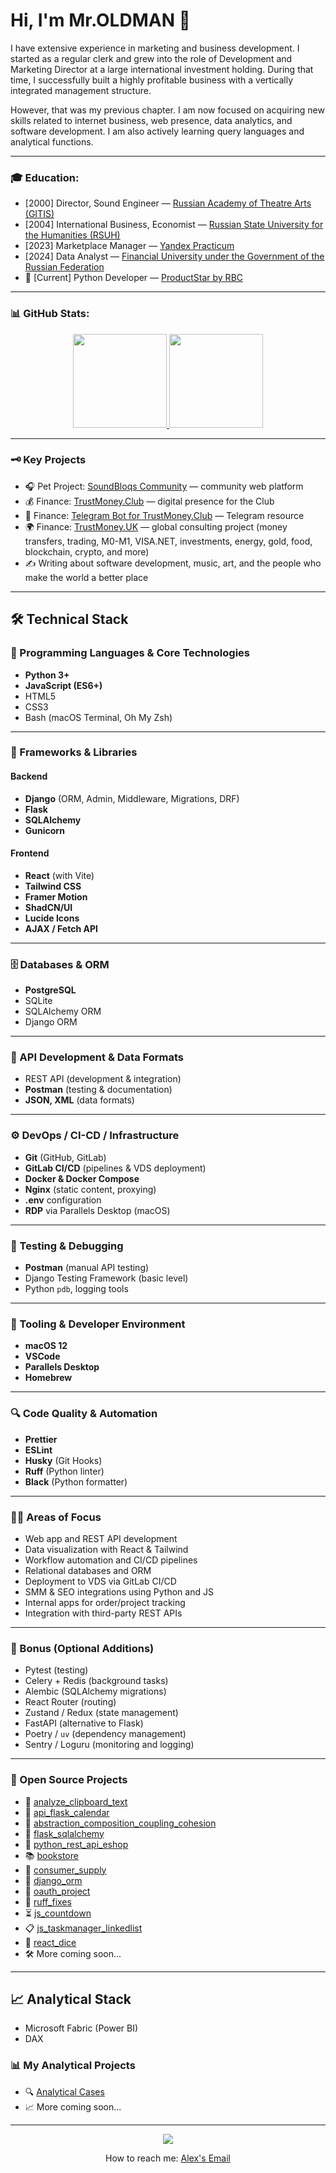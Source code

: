 # Hi, I'm Mr.OLDMAN 👋

I have extensive experience in marketing and business development. I started as a regular clerk and grew into the role of Development and Marketing Director at a large international investment holding. During that time, I successfully built a highly profitable business with a vertically integrated management structure.

However, that was my previous chapter. I am now focused on acquiring new skills related to internet business, web presence, data analytics, and software development. I am also actively learning query languages and analytical functions.

---

### 🎓 Education:
* [2000] Director, Sound Engineer — [Russian Academy of Theatre Arts (GITIS)](https://gitis.net/en/)
* [2004] International Business, Economist — [Russian State University for the Humanities (RSUH)](https://www.rsuh.ru/en/)
* [2023] Marketplace Manager — [Yandex Practicum](https://practicum.yandex.ru/)
* [2024] Data Analyst — [Financial University under the Government of the Russian Federation](https://en.fa.ru/)
* 🌱 [Current] Python Developer — [ProductStar by RBC](https://productstar.ru/)

---

### 📊 GitHub Stats:
<p align='center'>
   <a href="https://github-readme-stats.vercel.app/api?username=whoisoldman&show_icons=true&count_private=true">
      <img height=150 src="https://github-readme-stats.vercel.app/api?username=whoisoldman&show_icons=true&count_private=true"/>
   </a>
   <a href="https://github.com/romankh3/github-readme-stats">
      <img height=150 src="https://github-readme-stats.vercel.app/api/top-langs/?username=whoisoldman&layout=compact"/>
   </a>
</p>

---

### 🗝 Key Projects
* 🎧 Pet Project: [SoundBloqs Community](https://soundbloqs.com/) — community web platform
* 💰 Finance: [TrustMoney.Club](https://trustmoney.club/) — digital presence for the Club
* 🤖 Finance: [Telegram Bot for TrustMoney.Club](https://t.me/tmclubinfo_bot/) — Telegram resource
* 🌍 Finance: [TrustMoney.UK](https://trustmoney.uk/) — global consulting project (money transfers, trading, M0-M1, VISA.NET, investments, energy, gold, food, blockchain, crypto, and more)
* ✍️ Writing about software development, music, art, and the people who make the world a better place

---

## 🛠 Technical Stack

### 🔧 Programming Languages & Core Technologies
- **Python 3+**
- **JavaScript (ES6+)**
- HTML5
- CSS3
- Bash (macOS Terminal, Oh My Zsh)

---

### 🧩 Frameworks & Libraries

#### Backend
- **Django** (ORM, Admin, Middleware, Migrations, DRF)
- **Flask**
- **SQLAlchemy**
- **Gunicorn**

#### Frontend
- **React** (with Vite)
- **Tailwind CSS**
- **Framer Motion**
- **ShadCN/UI**
- **Lucide Icons**
- **AJAX / Fetch API**

---

### 🗄️ Databases & ORM
- **PostgreSQL**
- SQLite
- SQLAlchemy ORM
- Django ORM

---

### 🔗 API Development & Data Formats
- REST API (development & integration)
- **Postman** (testing & documentation)
- **JSON, XML** (data formats)

---

### ⚙️ DevOps / CI-CD / Infrastructure
- **Git** (GitHub, GitLab)
- **GitLab CI/CD** (pipelines & VDS deployment)
- **Docker & Docker Compose**
- **Nginx** (static content, proxying)
- **.env** configuration
- **RDP** via Parallels Desktop (macOS)

---

### 🧪 Testing & Debugging
- **Postman** (manual API testing)
- Django Testing Framework (basic level)
- Python `pdb`, logging tools

---

### 🧰 Tooling & Developer Environment
- **macOS 12**
- **VSCode**
- **Parallels Desktop**
- **Homebrew**

---

### 🔍 Code Quality & Automation
- **Prettier**
- **ESLint**
- **Husky** (Git Hooks)
- **Ruff** (Python linter)
- **Black** (Python formatter)

---

### 🧑‍💻 Areas of Focus
- Web app and REST API development
- Data visualization with React & Tailwind
- Workflow automation and CI/CD pipelines
- Relational databases and ORM
- Deployment to VDS via GitLab CI/CD
- SMM & SEO integrations using Python and JS
- Internal apps for order/project tracking
- Integration with third-party REST APIs

---

### 🧭 Bonus (Optional Additions)
- Pytest (testing)
- Celery + Redis (background tasks)
- Alembic (SQLAlchemy migrations)
- React Router (routing)
- Zustand / Redux (state management)
- FastAPI (alternative to Flask)
- Poetry / `uv` (dependency management)
- Sentry / Loguru (monitoring and logging)

---

### 🌱 Open Source Projects

* 🔬 [analyze_clipboard_text](https://github.com/whoisoldman/analyze_clipboard_text.git)
* 🧭 [api_flask_calendar](https://github.com/whoisoldman/api_flask_calendar.git)
* 🧱 [abstraction_composition_coupling_cohesion](https://github.com/whoisoldman/abstraction_composition_coupling_cohesion.git)
* 🔧 [flask_sqlalchemy](https://gitlab.com/ps_learning/ps_learning_flask_sqlalchemy.git)
* 🛒 [python_rest_api_eshop](https://gitlab.com/ps_learning/ps-learning-python-rest-api-eshop.git)
* 📚 [bookstore](https://gitlab.com/ps_learning/ps_learning_bookstore.git)
* 🔄 [consumer_supply](https://github.com/whoisoldman/consumer_supply.git)
* 🧬 [django_orm](https://github.com/whoisoldman/django_orm.git)
* 🔐 [oauth_project](https://github.com/whoisoldman/oauth_project)
* 🧹 [ruff_fixes](https://github.com/whoisoldman/Architecture-and-backend-homework/tree/ruff-fixes)
* ⏳ [js_countdown](https://gdrhwf.csb.app/)
* 📋 [js_taskmanager_linkedlist](https://xwwjqs.csb.app/)
* 🎲 [react_dice](https://github.com/whoisoldman/dice_react_app)
* 🛠 More coming soon...

---

## 📈 Analytical Stack
- Microsoft Fabric (Power BI)
- DAX

### 📊 My Analytical Projects
- 🔍 [Analytical Cases](https://drive.google.com/drive/folders/1JoBl2rzQxHlUBRNQ2hr88FD4KPltbV8x?usp=sharing)
- 📈 More coming soon...

---

<p align='center'>
   <a href="https://t.me/soundbloqsfb_bot">
       <img src="https://img.shields.io/badge/Telegram-2CA5E0?style=for-the-badge&logo=telegram&logoColor=white"/>
   </a>
</p>

<p align='center'>
   How to reach me: <a href='mailto:it@soundbloqs.com'>Alex's Email</a>
</p>
